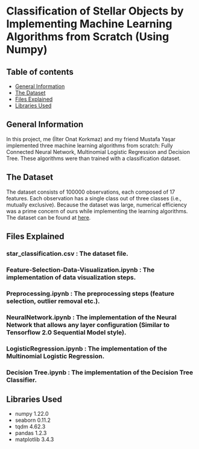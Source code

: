 # Classification of Stellar Objects by Implementing Machine Learning Algorithms from Scratch (Using Numpy)

## Table of contents
* [General Information](#General-Information)
* [The Dataset](#The-Dataset)
* [Files Explained](#Files-Explained)
* [Libraries Used](#Libraries-Used)

## General Information
In this project, me (İlter Onat Korkmaz) and my friend Mustafa Yaşar implemented three machine learning algorithms from scratch: Fully Connected Neural Network, Multinomial Logistic Regression and Decision Tree. These algorithms were than trained with a classification dataset.

## The Dataset
The dataset consists of 100000 observations, each composed of 17 features. Each observation has a single class out of three classes (i.e., mutually exclusive). Because the dataset was large, numerical efficiency was a prime concern of ours while implementing the learning algorithms. The dataset can be found at [here](https://www.kaggle.com/datasets/fedesoriano/stellar-classification-dataset-sdss17). 

## Files Explained

### star_classification.csv                    : The dataset file.
### Feature-Selection-Data-Visualization.ipynb : The implementation of data visualization steps.
### Preprocessing.ipynb                        : The preprocessing steps (feature selection, outlier removal etc.).
### NeuralNetwork.ipynb                        : The implementation of the Neural Network that allows any layer configuration (Similar to Tensorflow 2.0 Sequential Model style).
### LogisticRegression.ipynb                   : The implementation of the Multinomial Logistic Regression.
### Decision Tree.ipynb                        : The implementation of the Decision Tree Classifier.

## Libraries Used
* numpy 1.22.0     
* seaborn 0.11.2
* tqdm 4.62.3
* pandas 1.2.3
* matplotlib 3.4.3
